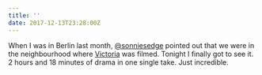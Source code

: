 ```yaml
---
title: ''
date: 2017-12-13T23:28:00Z
---
```

When I was in Berlin last month, [@sonniesedge](https://twitter.com/sonniesedge) pointed out that we were in the neighbourhood where [Victoria](http://www.imdb.com/title/tt4226388/) was filmed. Tonight I finally got to see it. 2 hours and 18 minutes of drama in one single take. Just incredible.
